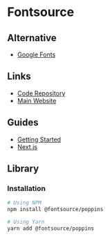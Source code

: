 # Fontsource

<!--
https://github.com/chrsep/grayson/blob/main/src/pages/_app.tsx
-->

## Alternative

- [Google Fonts](/google/fonts.md)

## Links

- [Code Repository](https://github.com/fontsource/fontsource)
- [Main Website](https://fontsource.org/)

## Guides

- [Getting Started](https://fontsource.org/docs/getting-started)
- [Next.js](https://fontsource.org/docs/guides/nextjs)

## Library

### Installation

```sh
# Using NPM
npm install @fontsource/poppins

# Using Yarn
yarn add @fontsource/poppins
```
